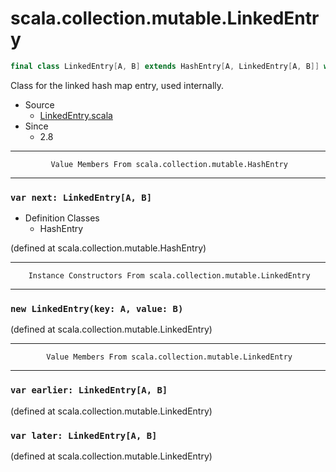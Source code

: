 
#                     scala.collection.mutable.LinkedEntry                     #

```scala
final class LinkedEntry[A, B] extends HashEntry[A, LinkedEntry[A, B]] with Serializable
```

Class for the linked hash map entry, used internally.

* Source
  * [LinkedEntry.scala](https://github.com/scala/scala/tree/6d09a1ba5f/src/library/scala/collection/mutable/LinkedEntry.scala#L1)
* Since
  * 2.8


--------------------------------------------------------------------------------
             Value Members From scala.collection.mutable.HashEntry
--------------------------------------------------------------------------------


### `var next: LinkedEntry[A, B]`                                            ###

* Definition Classes
  * HashEntry

(defined at scala.collection.mutable.HashEntry)


--------------------------------------------------------------------------------
        Instance Constructors From scala.collection.mutable.LinkedEntry
--------------------------------------------------------------------------------


### `new LinkedEntry(key: A, value: B)`                                      ###

(defined at scala.collection.mutable.LinkedEntry)


--------------------------------------------------------------------------------
            Value Members From scala.collection.mutable.LinkedEntry
--------------------------------------------------------------------------------


### `var earlier: LinkedEntry[A, B]`                                         ###

(defined at scala.collection.mutable.LinkedEntry)


### `var later: LinkedEntry[A, B]`                                           ###
(defined at scala.collection.mutable.LinkedEntry)
